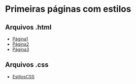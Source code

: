 # Primeiras páginas com estilos

## Arquivos .html

- [Página1](./paginas/pagina1.html)
- [Página2](./paginas/pagina2.html)
- [Página3](./paginas/pagina3.html)

## Arquivos .css

- [EstilosCSS](./estilo3.css)

